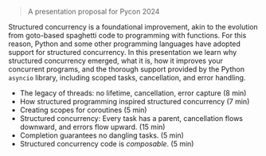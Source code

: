 > A presentation proposal for Pycon 2024

Structured concurrency is a foundational improvement, akin to the evolution from goto-based spaghetti code to programming with functions. For this reason, Python and some other programming languages have adopted support for structured concurrency. In this presentation we learn why structured concurrency emerged, what it is, how it improves your concurrent programs, and the thorough support provided by the Python `asyncio` library, including scoped tasks, cancellation, and error handling.

- The legacy of threads: no lifetime, cancellation, error capture (8 min)
- How structured programming inspired structured concurrency (7 min)
- Creating scopes for coroutines (5 min)
- Structured concurrency: Every task has a parent, cancellation flows downward, and errors flow upward.  (15 min)
- Completion guarantees no dangling tasks. (5 min)
- Structured concurrency code is *composable*. (5 min)